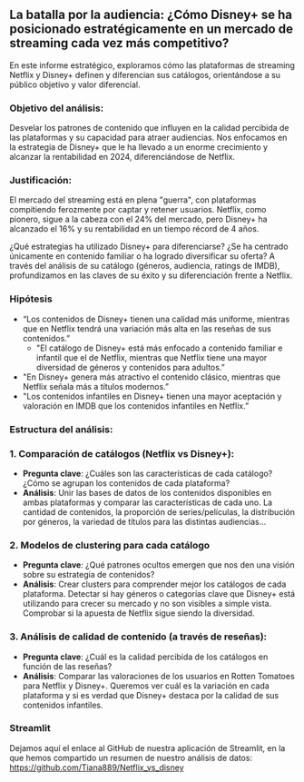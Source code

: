 ## La batalla por la audiencia: ¿Cómo  Disney+ se ha posicionado estratégicamente en un mercado de streaming cada vez más competitivo?

En este informe estratégico, exploramos cómo las plataformas de streaming Netflix y Disney+ definen y diferencian sus catálogos, orientándose a su público objetivo y valor diferencial.

### **Objetivo del análisis**:

Desvelar los patrones de contenido que influyen en la calidad percibida de las plataformas y su capacidad para atraer audiencias. Nos enfocamos en la estrategia de Disney+ que le ha llevado a un enorme crecimiento y alcanzar la rentabilidad en 2024, diferenciándose de Netflix.

### **Justificación**:

El mercado del streaming está en plena "guerra", con plataformas compitiendo ferozmente por captar y retener usuarios. Netflix, como pionero, sigue a la cabeza con el 24% del mercado, pero Disney+ ha alcanzado el 16% y su rentabilidad en un tiempo récord de 4 años.

¿Qué estrategias ha utilizado Disney+ para diferenciarse? ¿Se ha centrado únicamente en contenido familiar o ha logrado diversificar su oferta? A través del análisis de su catálogo (géneros, audiencia, ratings de IMDB), profundizamos en las claves de su éxito y su diferenciación frente a Netflix.

### Hipótesis

- “Los contenidos de Disney+ tienen una calidad más uniforme, mientras que en Netflix tendrá una variación más alta en las reseñas de sus contenidos.”
    - "El catálogo de Disney+ está más enfocado a contenido familiar e infantil que el de Netflix, mientras que Netflix tiene una mayor diversidad de géneros y contenidos para adultos.”
- "En Disney+ genera más atractivo el contenido clásico, mientras que Netflix señala más a títulos modernos.”
- "Los contenidos infantiles en Disney+ tienen una mayor aceptación y valoración en IMDB que los contenidos infantiles en Netflix.”

### Estructura del análisis:

### 1. **Comparación de catálogos  (Netflix vs Disney+):**

- **Pregunta clave**: ¿Cuáles son las características de cada catálogo? ¿Cómo se agrupan los contenidos de cada plataforma?
- **Análisis**: Unir las bases de datos de los contenidos disponibles en ambas plataformas y comparar las características de cada uno. La cantidad de contenidos, la proporción de series/películas, la distribución por géneros, la variedad de títulos para las distintas audiencias…

### 2. Modelos de clustering para cada catálogo

- **Pregunta clave**: ¿Qué patrones ocultos emergen que nos den una visión sobre su estrategia de contenidos?
- **Análisis**: Crear clusters para comprender mejor los catálogos de cada plataforma. Detectar si hay géneros o categorías clave que Disney+ está utilizando para crecer su mercado y no son visibles a simple vista. Comprobar si la apuesta de Netflix sigue siendo la diversidad.

### 3. **Análisis de calidad de contenido (a través de reseñas)**:

- **Pregunta clave**: ¿Cuál es la calidad percibida de los catálogos en función de las reseñas?
- **Análisis**: Comparar las valoraciones de los usuarios en Rotten Tomatoes para Netflix y Disney+. Queremos ver cuál es la variación en cada plataforma y si es verdad que Disney+ destaca por la calidad de sus contenidos infantiles.

### Streamlit
Dejamos aquí el enlace al GitHub de nuestra aplicación de Streamlit, en la que hemos compartido un resumen de nuestro análisis de datos: https://github.com/Tiana889/Netflix_vs_disney
